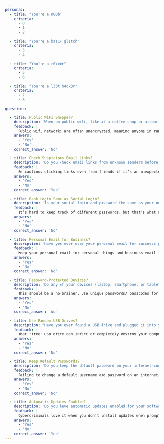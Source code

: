 ```yaml
---
personas:
  - title: "You're a n00b"
    criteria:
      - 0
      - 1
      - 2

  - title: "You're a bas1c gl1tch"
    criteria:
      - 3
      - 4

  - title: "You're a r0xx0r"
    criteria:
      - 5
      - 6

  - title: "You're a l33t h4ck3r"
    criteria:
      - 7
      - 8

questions:

  - title: Public WiFi Shopper?
    description: 'When on public wifi, like at a coffee shop or airport, have you ever made an online purchase?'
    feedback: |
      Public wifi networks are often unencrypted, meaning anyone in range can see what you're doing online. Stick to private wifi for purchases and banking.
    answers:
      - 'Yes'
      - 'No'
    correct_answer: 'No'

  - title: Check Suspicious Email Links?
    description: 'Do you check email links from unknown senders before clicking on them?'
    feedback: |
      Be cautious clicking links even from friends if it's an unexpected email or a chain letter.
    answers:
      - 'Yes'
      - 'No'
    correct_answer: 'Yes'

  - title: Bank Login Same as Social Login?
    description: 'Is your social login and password the same as your online banking login and password?'
    feedback: |
      It’s hard to keep track of different passwords, but that’s what a password manager is for. You shouldn’t be reusing passwords, period.
    answers:
      - 'Yes'
      - 'No'
    correct_answer: 'No'

  - title: Personal Email for Business?
    description: 'Have you ever used your personal email for business purposes?'
    feedback: |
      Keep your personal email for personal things and business email for business things. 
    answers:
      - 'Yes'
      - 'No'
    correct_answer: 'No'

  - title: Password-Protected Devices?
    description: 'Do any of your devices (laptop, smartphone, or tablet) open without a password?'
    feedback: |
      This should be a no-brainer. Use unique passwords/ passcodes for all your devices to keep your data secure.
    answers:
      - 'Yes'
      - 'No'
    correct_answer: 'No'

  - title: Use Random USB Drives?
    description: "Have you ever found a USB drive and plugged it into your computer to see what's on it?"
    feedback: |
      That "free" USB drive can infect or completely destroy your computer.
    answers:
      - 'Yes'
      - 'No'
    correct_answer: 'No'

  - title: Keep Default Passwords?
    description: 'Do you keep the default password on your internet-connected home devices?'
    feedback: |
      Failing to change a default username and password on an internet-enabled device is as good as having no password at all.
    answers:
      - 'Yes'
      - 'No'
    correct_answer: 'No'

  - title: Automatic Updates Enabled?
    description: 'Do you have automatic updates enabled for your software and operating system?'
    feedback: |
      Cybercriminals love it when you don’t install updates when prompted, and they take full advantage of it.
    answers:
      - 'Yes'
      - 'No'
    correct_answer: 'Yes'
---
```


